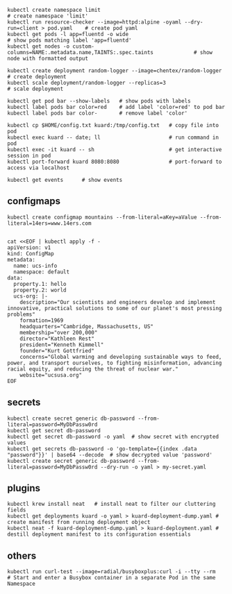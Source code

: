     kubectl create namespace limit                                                          # create namespace 'limit'
    kubectl run resource-checker --image=httpd:alpine -oyaml --dry-run=client > pod.yaml    # create pod yaml
    kubectl get pods -l app=fluentd -o wide                                                 # show pods matching label 'app=fluentd'
    kubectl get nodes -o custom-columns=NAME:.metadata.name,TAINTS:.spec.taints             # show node with formatted output
    
    kubectl create deployment random-logger --image=chentex/random-logger   # create deployment
    kubectl scale deployment/random-logger --replicas=3                     # scale deployment
    
    kubectl get pod bar --show-labels   # show pods with labels
    kubectl label pods bar color=red    # add label 'color=red' to pod bar
    kubectl label pods bar color-       # remove label 'color'
  
    kubectl cp $HOME/config.txt kuard:/tmp/config.txt   # copy file into pod
    kubectl exec kuard -- date; ll                      # run command in pod
    kubectl exec -it kuard -- sh                        # get interactive session in pod
    kubectl port-forward kuard 8080:8080                # port-forward to access via localhost
    
    kubectl get events      # show events
    
## configmaps

    kubectl create configmap mountains --from-literal=aKey=aValue --from-literal=14ers=www.14ers.com
    
    
    cat <<EOF | kubectl apply -f -
    apiVersion: v1
    kind: ConfigMap
    metadata:
      name: ucs-info
      namespace: default
    data:
      property.1: hello
      property.2: world
      ucs-org: |-
        description="Our scientists and engineers develop and implement innovative, practical solutions to some of our planet's most pressing problems"
        formation=1969
        headquarters="Cambridge, Massachusetts, US"
        membership="over 200,000"
        director="Kathleen Rest"
        president="Kenneth Kimmell"
        founder="Kurt Gottfried"
        concerns="Global warming and developing sustainable ways to feed, power, and transport ourselves, to fighting misinformation, advancing racial equity, and reducing the threat of nuclear war."
        website="ucsusa.org"
    EOF

## secrets

    kubectl create secret generic db-password --from-literal=password=MyDbPassw0rd
    kubectl get secret db-password
    kubectl get secret db-password -o yaml  # show secret with encrypted values
    kubectl get secrets db-password -o 'go-template={{index .data "password"}}' | base64 --decode  # show decrypted value 'password'
    kubectl create secret generic db-password --from-literal=password=MyDbPassw0rd --dry-run -o yaml > my-secret.yaml

## plugins 

    kubectl krew install neat   # install neat to filter our cluttering fields
    kubectl get deployments kuard -o yaml > kuard-deployment-dump.yaml # create manifest from running deployment object
    kubectl neat -f kuard-deployment-dump.yaml > kuard-deployment.yaml # destill deployment manifest to its configuration essentials


## others

    kubectl run curl-test --image=radial/busyboxplus:curl -i --tty --rm     # Start and enter a Busybox container in a separate Pod in the same Namespace
